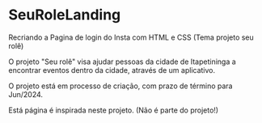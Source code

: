 # SeuRoleLanding
Recriando a Pagina de login do Insta com HTML e CSS (Tema projeto seu rolê) 

O projeto "Seu rolê" visa ajudar pessoas da cidade de Itapetininga a encontrar eventos dentro da cidade, através de um aplicativo. 

O projeto está em processo de criação, com prazo de término para Jun/2024.

Está página é inspirada neste projeto. (Não é parte do projeto!)

